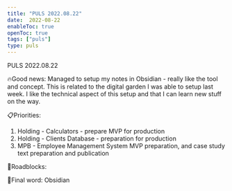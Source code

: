 ```yaml
---
title: "PULS 2022.08.22"
date:  2022-08-22
enableToc: true
openToc: true
tags: ["puls"]
type: puls
---
```


PULS 2022.08.22

🔥Good news:
Managed to setup my notes in Obsidian - really like the tool and concept. This is related to the digital garden I was able to setup last week. I like the technical aspect of this setup and that I can learn new stuff on the way.

📋Priorities:
1. Holding - Calculators - prepare MVP for production
2. Holding - Clients Database - preparation for production
3. MPB - Employee Management System MVP preparation, and case study text preparation and publication

🛑Roadblocks:

🧠Final word:
Obsidian